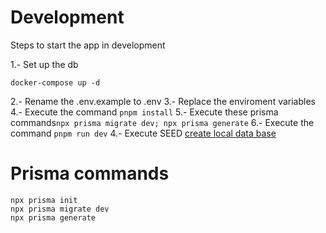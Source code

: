 # Development
Steps to start the app in development

1.- Set up the db
```
docker-compose up -d
```
2.- Rename the .env.example to .env
3.- Replace the enviroment variables
4.- Execute the command ``pnpm install``
5.- Execute these prisma commands``npx prisma migrate dev; npx prisma generate``
6.- Execute the command ``pnpm run dev``
4.- Execute SEED [create local data base](localhost:3000/api/seed)

# Prisma commands
```
npx prisma init
npx prisma migrate dev
npx prisma generate
```

